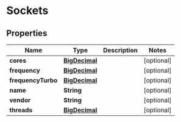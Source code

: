 

# Sockets

## Properties

Name | Type | Description | Notes
------------ | ------------- | ------------- | -------------
**cores** | [**BigDecimal**](BigDecimal.md) |  |  [optional]
**frequency** | [**BigDecimal**](BigDecimal.md) |  |  [optional]
**frequencyTurbo** | [**BigDecimal**](BigDecimal.md) |  |  [optional]
**name** | **String** |  |  [optional]
**vendor** | **String** |  |  [optional]
**threads** | [**BigDecimal**](BigDecimal.md) |  |  [optional]



